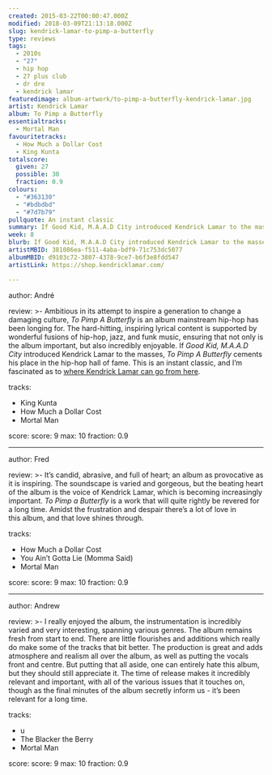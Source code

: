 ```yaml
---
created: 2015-03-22T00:00:47.000Z
modified: 2018-03-09T21:13:18.000Z
slug: kendrick-lamar-to-pimp-a-butterfly
type: reviews
tags:
  - 2010s
  - "27"
  - hip hop
  - 27 plus club
  - dr dre
  - kendrick lamar
featuredimage: album-artwork/to-pimp-a-butterfly-kendrick-lamar.jpg
artist: Kendrick Lamar
album: To Pimp a Butterfly
essentialtracks:
  - Mortal Man
favouritetracks:
  - How Much a Dollar Cost
  - King Kunta
totalscore:
  given: 27
  possible: 30
  fraction: 0.9
colours:
  - "#363130"
  - "#bdbdbd"
  - "#7d7b79"
pullquote: An instant classic
summary: If Good Kid, M.A.A.D City introduced Kendrick Lamar to the masses, To Pimp A Butterfly cements his place in the hip-hop hall of fame. This is an instant classic.
week: 8
blurb: If Good Kid, M.A.A.D City introduced Kendrick Lamar to the masses, To Pimp A Butterfly cements his place in the hip hop hall of fame. This is an instant classic.
artistMBID: 381086ea-f511-4aba-bdf9-71c753dc5077
albumMBID: d9103c72-3807-4378-9ce7-b6f3e8fdd547
artistLink: https://shop.kendricklamar.com/

---
```


author: André

review: >-
  Ambitious in its attempt to inspire a generation to change a damaging culture, *To Pimp A Butterfly* is an album mainstream hip-hop has been longing for. The hard-hitting, inspiring lyrical content is supported by wonderful fusions of hip-hop, jazz, and funk music, ensuring that not only is the album important, but also incredibly enjoyable. If *Good Kid, M.A.A.D City* introduced Kendrick Lamar to the masses, *To Pimp A Butterfly* cements his place in the hip-hop hall of fame. This is an instant classic, and I’m fascinated as to [where Kendrick Lamar can go from here](/reviews/kendrick-lamar-damn/).

tracks:
  - King Kunta
  - ­How Much a Dollar Cost
  - ­Mortal Man

score:
  score: 9
  max: 10
  fraction: 0.9

---
author: Fred

review: >-
  It’s candid, abrasive, and full of heart; an album as provocative as it is inspiring. The soundscape is varied and gorgeous, but the beating heart of the album is the voice of Kendrick Lamar, which is becoming increasingly important. *To Pimp a Butterfly* is a work that will quite rightly be revered for a long time. Amidst the frustration and despair there’s a lot of love in this album, and that love shines through.

tracks:
  - How Much a Dollar Cost
  - ­You Ain’t Gotta Lie (Momma Said)
  - ­Mortal Man

score:
  score: 9
  max: 10
  fraction: 0.9

---
author: Andrew

review: >-
  I really enjoyed the album, the instrumentation is incredibly varied and very interesting, spanning various genres. The album remains fresh from start to end. There are little flourishes and additions which really do make some of the tracks that bit better. The production is great and adds atmosphere and realism all over the album, as well as putting the vocals front and centre. But putting that all aside, one can entirely hate this album, but they should still appreciate it. The time of release makes it incredibly relevant and important, with all of the various issues that it touches on, though as the final minutes of the album secretly inform us - it’s been relevant for a long time.

tracks:
  - u
  - ­The Blacker the Berry
  - ­Mortal Man

score:
  score: 9
  max: 10
  fraction: 0.9
